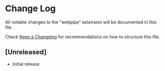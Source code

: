 # Change Log

All notable changes to the "webpipe" extension will be documented in this file.

Check [Keep a Changelog](http://keepachangelog.com/) for recommendations on how to structure this file.

## [Unreleased]

- Initial release